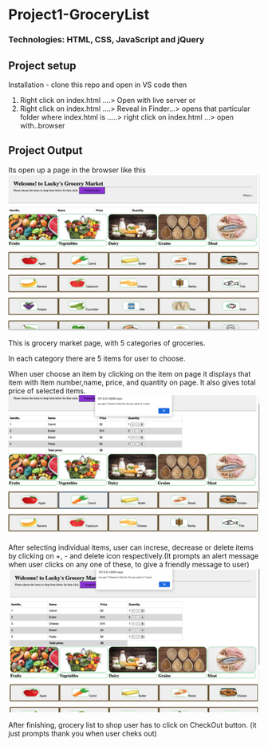 # Project1-GroceryList
### Technologies: HTML, CSS, JavaScript and jQuery
## Project setup
Installation - clone this repo and open in VS code then 
1. Right click on index.html ....> Open with live server   or
2. Right click on index.html ....> Reveal in Finder...> opens that particular folder where index.html is .....> right click on index.html ...> open with..browser

## Project Output
Its open up a page in the browser like this
![](images/1.home.png)

This is grocery market page, with 5 categories of groceries.

In each category there are 5 items for user to choose.

When user choose an item by clicking on the item on page it displays that item with Item number,name, price, and quantity on page. It also gives total price of selected items. 
![](images/1.Items.png)

After selecting individual items, user can increse, decrease or delete items by clicking on +, - and delete icon respectively.(It prompts an alert message when user clicks on any one of these, to give a friendly message to user)
![](images/1.ItemsDisplay.png)


After finishing, grocery list to shop user has to click on CheckOut button. (it just prompts thank you when user cheks out)

